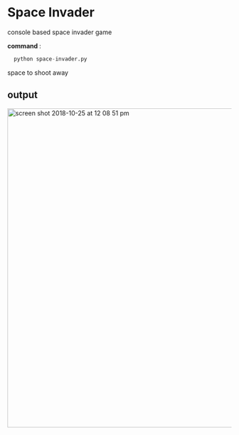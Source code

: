 # Space Invader

console based space invader game

<b>command </b> :

```python
  python space-invader.py
```
space to shoot away

## output

<img width="717" alt="screen shot 2018-10-25 at 12 08 51 pm" src="https://user-images.githubusercontent.com/12614476/47480108-fa1c2f80-d84e-11e8-8e30-c7b394c12477.png">
